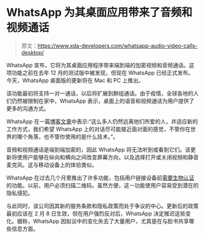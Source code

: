 # WhatsApp 为其桌面应用带来了音频和视频通话

> 原文：<https://www.xda-developers.com/whatsapp-audio-video-calls-desktop/>

WhatsApp 宣布，它将为其桌面应用程序带来端到端的加密视频和音频通话。这项功能之前在去年 12 月的测试版中被发现，但现在 WhatsApp 已经正式发布。今天，WhatsApp 桌面版的更新将在 Mac 和 PC 上推出。

该功能最初将支持一对一通话，以后将扩展到群组通话。由于疫情，全球各地的人们仍然被限制在家中，WhatsApp 表示，桌面上的语音和视频通话为用户提供了更多的沟通方式。

WhatsApp 在一篇[博客文章](https://blog.whatsapp.com/introducing-private-and-secure-calling-from-the-desktop)中表示:“这么多人仍然远离他们所爱的人，并适应新的工作方式，我们希望 WhatsApp 上的对话尽可能接近面对面的感觉，不管你在世界的哪个角落，也不管你使用的是什么技术。”。

音频和视频通话是端到端加密的，因此 WhatsApp 将无法听到或看到它们。该更新将使用户能够在纵向和横向之间改变屏幕方向，以及选择打开或关闭视频和静音麦克风。这与移动设备上的体验类似。

WhatsApp 在过去几个月里推出了许多功能，包括用户链接设备前[需要生物认证](https://www.xda-developers.com/whatsapp-web-desktop-require-biometric-authentication-before-device-linking/)的功能。以前，用户必须扫描二维码。虽然方便，这一功能使用户容易受到潜在的隐私侵犯。

与此同时，该公司因其新的服务条款和隐私政策而处于争议的中心。更新后的政策最初应该在 2 月 8 日生效，但在用户强烈反对后，WhatsApp 决定推迟这些变化。据称，WhatsApp 因拟议中的变化失去了大量用户，尤其是在与脸书共享哪些信息方面。
